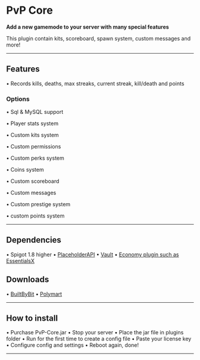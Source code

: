 # PvP Core

**Add a new gamemode to your server with many special features**

This plugin contain kits, scoreboard, spawn system, custom messages and more! 

***

## Features

• Records kills, deaths, max streaks, current streak, kill/death and points 

### Options

• Sql & MySQL support

• Player stats system

• Custom kits system

• Custom permissions

• Custom perks system

• Coins system

• Custom scoreboard

• Custom messages

• Custom prestige system 

• custom points system

***

## Dependencies
• Spigot 1.8 higher
• [PlaceholderAPI](https://www.spigotmc.org/resources/placeholderapi.6245/)
• [Vault](https://www.spigotmc.org/resources/vault.34315/)
• [Economy plugin such as EssentialsX](https://www.spigotmc.org/resources/essentialsx.9089/)
## Downloads
• [BuiltByBit](https://builtbybit.com/resources/pvp-core.25965/)
• [Polymart](https://polymart.org/resource/pvp-core.3255)
***

## How to install
• Purchase PvP-Core.jar
• Stop your server
• Place the jar file in plugins folder
• Run for the first time to create a config file
• Paste your license key
• Configure config and settings
• Reboot again, done!

***
